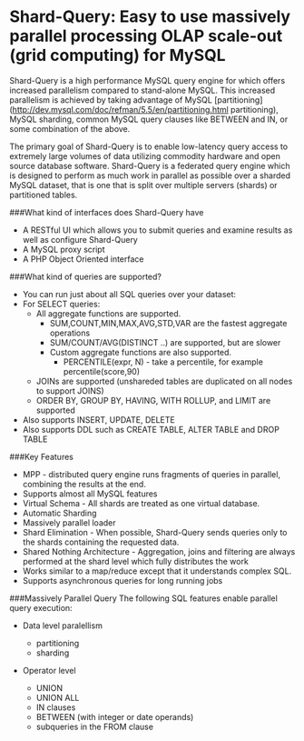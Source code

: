 Shard-Query: Easy to use massively parallel processing OLAP scale-out (grid computing) for MySQL
==
Shard-Query is a high performance MySQL query engine for which offers increased parallelism compared to stand-alone MySQL.  This increased parallelism is achieved by taking advantage of MySQL [partitioning](http://dev.mysql.com/doc/refman/5.5/en/partitioning.html partitioning), MySQL sharding, common MySQL query clauses like BETWEEN and IN, or some combination of the above.  

The primary goal of Shard-Query is to enable low-latency query access to extremely large volumes of data utilizing commodity hardware and open source database software.  Shard-Query is a federated query engine which is designed to perform as much work in parallel as possible over a sharded MySQL dataset, that is one that is split over multiple servers (shards) or partitioned tables.

###What kind of interfaces does Shard-Query have
  * A RESTful UI which allows you to submit queries and examine results as well as configure Shard-Query
  * A MySQL proxy script
  * A PHP Object Oriented interface

###What kind of queries are supported?
  * You can run just about all SQL queries over your dataset: 
  * For SELECT queries: 
    * All aggregate functions are supported.
      * SUM,COUNT,MIN,MAX,AVG,STD,VAR are the fastest aggregate operations
      * SUM/COUNT/AVG(DISTINCT ..) are supported, but are slower
      * Custom aggregate functions are also supported.
        * PERCENTILE(expr, N) - take a percentile, for example percentile(score,90)
    * JOINs are supported (unshareded tables are duplicated on all nodes to support JOINS)
    * ORDER BY, GROUP BY, HAVING, WITH ROLLUP, and LIMIT are supported
  * Also supports INSERT, UPDATE, DELETE 
  * Also supports DDL such as CREATE TABLE, ALTER TABLE and DROP TABLE

###Key Features
  * MPP - distributed query engine runs fragments of queries in parallel, combining the results at the end.  
  * Supports almost all MySQL features 
  * Virtual Schema - All shards are treated as one virtual database. 
  * Automatic Sharding
  * Massively parallel loader
  * Shard Elimination - When possible, Shard-Query sends queries only to the shards containing the requested data. 
  * Shared Nothing Architecture - Aggregation, joins and filtering are always performed at the shard level which fully distributes the work
  * Works similar to a map/reduce except that it understands complex SQL.
  * Supports asynchronous queries for long running jobs


###Massively Parallel Query
The following SQL features enable parallel query execution:
  * Data level paralellism
    * partitioning
    * sharding

  * Operator level 
    * UNION
    * UNION ALL
    * IN clauses
    * BETWEEN (with integer or date operands)
    * subqueries in the FROM clause
